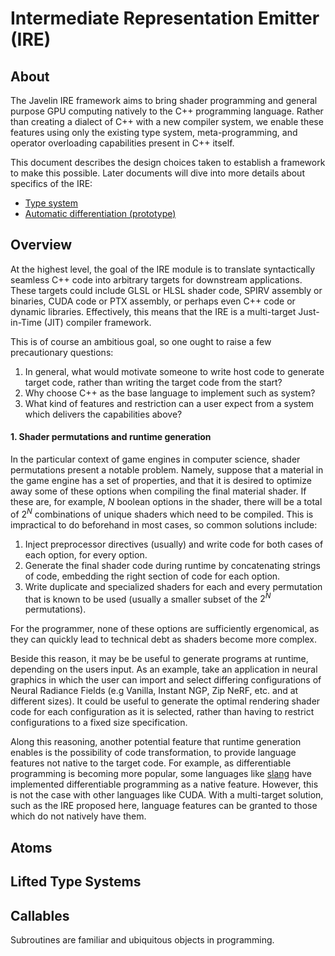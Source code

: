# Intermediate Representation Emitter (IRE)

## About

The Javelin IRE framework aims to bring shader programming and general purpose GPU computing natively to the C++ programming language. Rather than creating a dialect of C++ with a new compiler system, we enable these features using only the existing type system, meta-programming, and operator overloading capabilities present in C++ itself.

This document describes the design choices taken to establish a framework to make this possible. Later documents will dive into more details about specifics of the IRE:

- [Type system](types.md)
- [Automatic differentiation (prototype)](autodiff.md)

## Overview

At the highest level, the goal of the IRE module is to translate syntactically seamless C++ code into arbitrary targets for downstream applications. These targets could include GLSL or HLSL shader code, SPIRV assembly or binaries, CUDA code or PTX assembly, or perhaps even C++ code or dynamic libraries. Effectively, this means that the IRE is a multi-target Just-in-Time (JIT) compiler framework.

This is of course an ambitious goal, so one ought to raise a few precautionary questions:

1. In general, what would motivate someone to write host code to generate target code, rather than writing the target code from the start?
2. Why choose C++ as the base language to implement such as system?
3. What kind of features and restriction can a user expect from a system which delivers the capabilities above?

#### 1. Shader permutations and runtime generation

In the particular context of game engines in computer science, shader permutations present a notable problem. Namely, suppose that a material in the game engine has a set of properties, and that it is desired to optimize away some of these options when compiling the final material shader. If these are, for example, $N$ boolean options in the shader, there will be a total of $2^N$ combinations of unique shaders which need to be compiled. This is impractical to do beforehand in most cases, so common solutions include:

1. Inject preprocessor directives (usually) and write code for both cases of each option, for every option.
2. Generate the final shader code during runtime by concatenating strings of code, embedding the right section of code for each option.
3. Write duplicate and specialized shaders for each and every permutation that is known to be used (usually a smaller subset of the $2^N$ permutations).

For the programmer, none of these options are sufficiently ergenomical, as they can quickly lead to technical debt as shaders become more complex.

Beside this reason, it may be be useful to generate programs at runtime, depending on the users input. As an example, take an application in neural graphics in which the user can import and select differing configurations of Neural Radiance Fields (e.g Vanilla, Instant NGP, Zip NeRF, etc. and at different sizes). It could be useful to generate the optimal rendering shader code for each configuration as it is selected, rather than having to restrict configurations to a fixed size specification.

Along this reasoning, another potential feature that runtime generation enables is the possibility of code transformation, to provide language features not native to the target code. For example, as differentiable programming is becoming more popular, some languages like [slang](https://research.nvidia.com/labs/rtr/publication/bangaru2023slangd/) have implemented differentiable programming as a native feature. However, this is not the case with other languages like CUDA. With a multi-target solution, such as the IRE proposed here, language features can be granted to those which do not natively have them.

## Atoms

## Lifted Type Systems

## Callables

Subroutines are familiar and ubiquitous objects in programming.